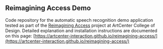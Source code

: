 ## Reimagining Access Demo

Code repository for the automatic speech recognition demo application tested as part of the [Reimagining Access](https://designmattersatartcenter.org/proj/reimagining-access-inclusive-technology-design-for-archives-and-special-collections/symposium/) project at ArtCenter College of Design.  Detailed explanation and installation instructions are documented on this page: 
[https://artcenter-interaction.github.io/reimagining-access/](https://artcenter-interaction.github.io/reimagining-access/)
